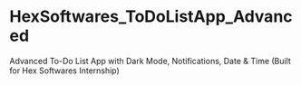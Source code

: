 # HexSoftwares_ToDoListApp_Advanced
Advanced To-Do List App with Dark Mode, Notifications, Date &amp; Time (Built for Hex Softwares Internship)
